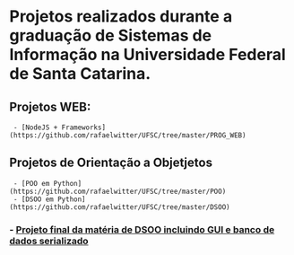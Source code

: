  # Projetos realizados durante a graduação de Sistemas de Informação na Universidade Federal de Santa Catarina.
 ## Projetos WEB: 
     - [NodeJS + Frameworks](https://github.com/rafaelwitter/UFSC/tree/master/PROG_WEB)
 ## Projetos de Orientação a Objetjetos
     - [POO em Python](https://github.com/rafaelwitter/UFSC/tree/master/POO)
     - [DSOO em Python](https://github.com/rafaelwitter/UFSC/tree/master/DSOO)
###  - [Projeto final da matéria de DSOO incluindo GUI e banco de dados serializado](https://github.com/rafaelwitter/UFSC/tree/master/DSOO/T1_V3)
